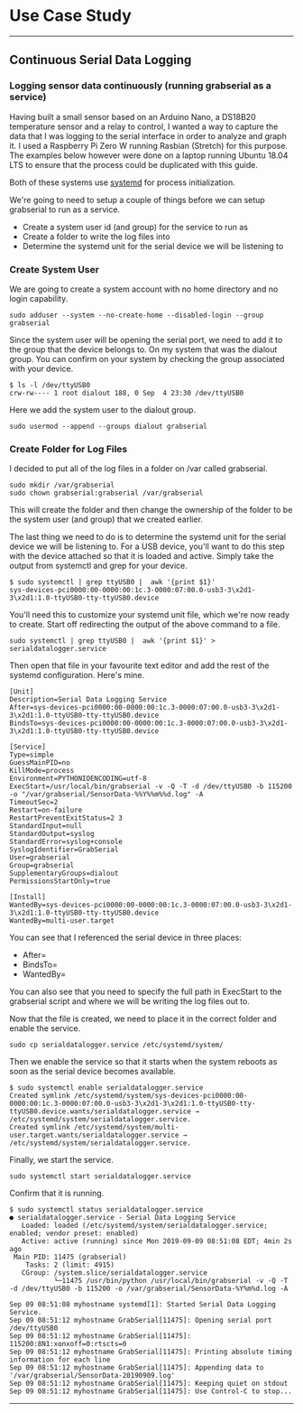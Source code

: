 # Use Case Study
---
## Continuous Serial Data Logging

### Logging sensor data continuously (running grabserial as a service)

Having built a small sensor based on an Arduino Nano, a DS18B20 temperature sensor and a relay to control, I wanted a way to capture the data that I was logging to the serial interface in order to analyze and graph it.  I used a Raspberry Pi Zero W running Rasbian (Stretch) for this purpose.  The examples below however were done on a laptop running Ubuntu 18.04 LTS to ensure that the process could be duplicated with this guide.

Both of these systems use [systemd](https://en.wikipedia.org/wiki/Systemd) for process initialization.

We're going to need to setup a couple of things before we can setup grabserial to run as a service.

 * Create a system user id (and group) for the service to run as
 * Create a folder to write the log files into
 * Determine the systemd unit for the serial device we will be listening to

### Create System User

We are going to create a system account with no home directory and no login capability.

```
sudo adduser --system --no-create-home --disabled-login --group grabserial
```
Since the system user will be opening the serial port, we need to add it to the group that the device belongs to.  On my system that was the dialout group.  You can confirm on your system by checking the group associated with your device.

```
$ ls -l /dev/ttyUSB0
crw-rw---- 1 root dialout 188, 0 Sep  4 23:30 /dev/ttyUSB0
```
Here we add the system user to the dialout group.

```
sudo usermod --append --groups dialout grabserial
```

### Create Folder for Log Files

I decided to put all of the log files in a folder on /var called grabserial.

```
sudo mkdir /var/grabserial
sudo chown grabserial:grabserial /var/grabserial
```

This will create the folder and then change the ownership of the folder to be the system user (and group) that we created earlier.

The last thing we need to do is to determine the systemd unit for the serial device we will be listening to.  For a USB device, you'll want to do this step with the device attached so that it is loaded and active.  Simply take the output from systemctl and grep for your device.

```
$ sudo systemctl | grep ttyUSB0 |  awk '{print $1}'
sys-devices-pci0000:00-0000:00:1c.3-0000:07:00.0-usb3-3\x2d1-3\x2d1:1.0-ttyUSB0-tty-ttyUSB0.device
```
You'll need this to customize your systemd unit file, which we're now ready to create.  Start off redirecting the output of the above command to a file.

```
sudo systemctl | grep ttyUSB0 |  awk '{print $1}' > serialdatalogger.service
```

Then open that file in your favourite text editor and add the rest of the systemd configuration.  Here's mine.

```
[Unit]
Description=Serial Data Logging Service
After=sys-devices-pci0000:00-0000:00:1c.3-0000:07:00.0-usb3-3\x2d1-3\x2d1:1.0-ttyUSB0-tty-ttyUSB0.device
BindsTo=sys-devices-pci0000:00-0000:00:1c.3-0000:07:00.0-usb3-3\x2d1-3\x2d1:1.0-ttyUSB0-tty-ttyUSB0.device

[Service]
Type=simple
GuessMainPID=no
KillMode=process
Environment=PYTHONIOENCODING=utf-8
ExecStart=/usr/local/bin/grabserial -v -Q -T -d /dev/ttyUSB0 -b 115200 -o "/var/grabserial/SensorData-%%Y%%m%%d.log" -A
TimeoutSec=2
Restart=on-failure
RestartPreventExitStatus=2 3
StandardInput=null
StandardOutput=syslog
StandardError=syslog+console
SyslogIdentifier=GrabSerial
User=grabserial
Group=grabserial
SupplementaryGroups=dialout
PermissionsStartOnly=true

[Install]
WantedBy=sys-devices-pci0000:00-0000:00:1c.3-0000:07:00.0-usb3-3\x2d1-3\x2d1:1.0-ttyUSB0-tty-ttyUSB0.device
WantedBy=multi-user.target
```

You can see that I referenced the serial device in three places:
 * After=
 * BindsTo=
 * WantedBy=

You can also see that you need to specify the full path in ExecStart to the grabserial script and where we will be writing the log files out to.

Now that the file is created, we need to place it in the correct folder and enable the service.

```
sudo cp serialdatalogger.service /etc/systemd/system/
```

Then we enable the service so that it starts when the system reboots as soon as the serial device becomes available.

```
$ sudo systemctl enable serialdatalogger.service
Created symlink /etc/systemd/system/sys-devices-pci0000:00-0000:00:1c.3-0000:07:00.0-usb3-3\x2d1-3\x2d1:1.0-ttyUSB0-tty-ttyUSB0.device.wants/serialdatalogger.service → /etc/systemd/system/serialdatalogger.service.
Created symlink /etc/systemd/system/multi-user.target.wants/serialdatalogger.service → /etc/systemd/system/serialdatalogger.service.
```
Finally, we start the service.

```
sudo systemctl start serialdatalogger.service
```

Confirm that it is running.

```
$ sudo systemctl status serialdatalogger.service
● serialdatalogger.service - Serial Data Logging Service
   Loaded: loaded (/etc/systemd/system/serialdatalogger.service; enabled; vendor preset: enabled)
   Active: active (running) since Mon 2019-09-09 08:51:08 EDT; 4min 2s ago
 Main PID: 11475 (grabserial)
    Tasks: 2 (limit: 4915)
   CGroup: /system.slice/serialdatalogger.service
           └─11475 /usr/bin/python /usr/local/bin/grabserial -v -Q -T -d /dev/ttyUSB0 -b 115200 -o /var/grabserial/SensorData-%Y%m%d.log -A

Sep 09 08:51:08 myhostname systemd[1]: Started Serial Data Logging Service.
Sep 09 08:51:12 myhostname GrabSerial[11475]: Opening serial port /dev/ttyUSB0
Sep 09 08:51:12 myhostname GrabSerial[11475]: 115200:8N1:xonxoff=0:rtscts=0
Sep 09 08:51:12 myhostname GrabSerial[11475]: Printing absolute timing information for each line
Sep 09 08:51:12 myhostname GrabSerial[11475]: Appending data to '/var/grabserial/SensorData-20190909.log'
Sep 09 08:51:12 myhostname GrabSerial[11475]: Keeping quiet on stdout
Sep 09 08:51:12 myhostname GrabSerial[11475]: Use Control-C to stop...
```
---
